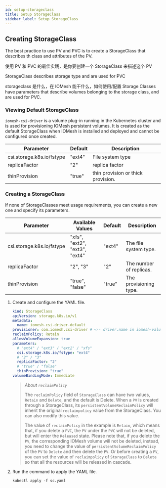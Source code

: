 ```yaml
---
id: setup-storageclass
title: Setup StorageClass
sidebar_label: Setup StorageClass
---
```


## Creating StorageClass

The best practice to use PV and PVC is to create a StorageClass that describes th class and attributes of the PV.
 



使用 PV 和 PVC 的最佳实践，是你要创建一个 StorageClass 来描述这个 PV

StorageClass describes storage type and are used for PVC

storageclass 是什么，在 IOMesh 能干什么，如何使用/配置
Storage Classes have parameters that describe volumes belonging to the storage class, and are used for PVC. 

### Viewing Default StorageClass

`iomesh-csi-driver` is a volume plug-in running in the Kubernetes cluster and is used for provisioning IOMesh persistent volumes. It is created as the default StorageClass when IOMesh is installed and deployed and cannot be configured once created.

| Parameter| Default | Description|
| ----- | ----- | ---------- |
| csi.storage.k8s.io/fstype | "ext4"  | File system type |
| replicaFactor             |"2"     | replica factor                     |
| thinProvision             | "true"  | thin provision or thick provision. |

### Creating a StorageClass

If none of StorageClasses meet usage requirements, you can create a new one and specify its parameters.

| Parameter| Available Values| Default | Description|
| ----- | ----- | ------- | ---------- |
| csi.storage.k8s.io/fstype | "xfs", "ext2", "ext3", "ext4" | "ext4"  | The file system type.           |
| replicaFactor             | "2", "3"                      | "2"     | The number of replicas.                    |
| thinProvision             | "true", "false"               | "true"  | The provisioning type. |

1. Create and configure the YAML file. 

    ```yaml
    kind: StorageClass
    apiVersion: storage.k8s.io/v1
    metadata:
      name: iomesh-csi-driver-default
    provisioner: com.iomesh.csi-driver # <-- driver.name in iomesh-values.yaml
    reclaimPolicy: Retain
    allowVolumeExpansion: true
    parameters:
      # "ext4" / "ext3" / "ext2" / "xfs"
      csi.storage.k8s.io/fstype: "ext4"
      # "2" / "3"
      replicaFactor: "2"
      # "true" / "false"
      thinProvision: "true"
    volumeBindingMode: Immediate
    ```

    > _About `reclaimPolicy`_
    > 
    > The `reclaimPolicy` field of `StorageClass` can have two values, `Retain` and `Delete`, and the default is Delete. When a `PV` is created through a StorageClass, its `persistentVolumeReclaimPolicy` will inherit the original `reclaimpolicy` value from the StorageClass. You can also modify this value. 
    > 
    > The value of `reclaimPolicy` in the example is `Retain`, which means that, if you delete a `PVC`, the `PV` under the `PVC` will not be deleted, but will enter the `Released` state. Please note that, if you delete the `PV`, the corresponding IOMesh volume will not be deleted, instead, you need to change the value of `persistentVolumeReclaimPolicy` of the `PV` to `Delete` and then delete the `PV`. Or before creating a `PV`, you can set the value of `reclaimpolicy` of `StorageClass`  to `Delete` so that all the resources will be released in cascade.

2. Run the command to apply the YAML file.

    ```
    kubectl apply -f sc.yaml
    ```
  
